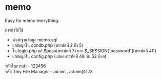 # memo
Easy for memo everything.

การนำไปใช้
- นำเข้าฐานข้อมูล memo.sql
- แก้ข้อมูลใน condb.php (บรรทัดที่ 2 ถึง 5)
- ใน login.php แก้ $pass(บรรทัดที่ 7) และ $_SESSION['password'](บรรทัดที่ 40)
- แก้ข้อมูลใน config.php (แก้แค่บรรทัดที่ 49 กับ 53 ก็พอ)

รหัสในการเข้า - 123456
<br>
รหัส Tiny File Manager - admin , admin@123
